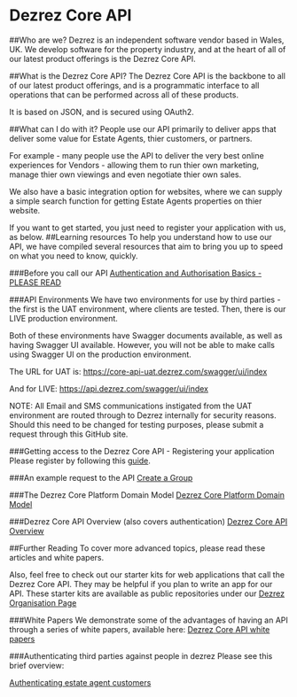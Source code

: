 # Dezrez Core API
##Who are we?
Dezrez is an independent software vendor based in Wales, UK.  We develop software for the property industry, and at the heart of all of our latest product offerings is the Dezrez Core API.

##What is the Dezrez Core API?
The Dezrez Core API is the backbone to all of our latest product offerings, and is a programmatic interface to all operations that can be performed across all of these products.

It is based on JSON, and is secured using OAuth2.

##What can I do with it?
People use our API primarily to deliver apps that deliver some value for Estate Agents, thier customers, or partners.

For example - many people use the API to deliver the very best online experiences for Vendors - allowing them to run thier own marketing, manage thier own viewings and even negotiate thier own sales.

We also have a basic integration option for websites, where we can supply a simple search function for getting Estate Agents properties on thier website.

If you want to get started, you just need to register your application with us, as below.
##Learning resources
To help you understand how to use our API, we have compiled several resources that aim to bring you up to speed on what you need to know, quickly.

###Before you call our API
[Authentication and Authorisation Basics - PLEASE READ](https://github.com/dezrez/DezrezCoreAPI/blob/master/AuthorisationBasics.md)

###API Environments
We have two environments for use by third parties - the first is the UAT environment, where clients are tested.  Then, there is our LIVE production environment.

Both of these environments have Swagger documents available, as well as having Swagger UI available.
However, you will not be able to make calls using Swagger UI on the production environment.

The URL for UAT is:
https://core-api-uat.dezrez.com/swagger/ui/index

And for LIVE:
https://api.dezrez.com/swagger/ui/index

NOTE: All Email and SMS communications instigated from the UAT environment are routed through to Dezrez internally for security reasons. Should this need to be changed for testing purposes, please submit a request through this GitHub site.

###Getting access to the Dezrez Core API - Registering your application
Please register by following this [guide](https://github.com/dezrez/DezrezCoreAPI/blob/master/HowToRegister.md#how-to-register-to-use-the-dezrez-core-api "Registering your application").

###An example request to the API
[Create a Group](https://github.com/dezrez/DezrezCoreAPI/blob/master/ExampleRequest.md)  

###The Dezrez Core Platform Domain Model
[Dezrez Core Platform Domain Model](https://dezrezservices-my.sharepoint.com/personal/matthew_dendle_dezrez_com/_layouts/15/guestaccess.aspx?guestaccesstoken=wG26X6xJQpVALwVHGuzxMIvEDcpVUB%2fnOenxMxBrCxY%3d&docid=03c2d6f52b51747f4b7bd2562de2f2cec)

###Dezrez Core API Overview (also covers authentication)
[Dezrez Core API Overview](https://dezrezservices-my.sharepoint.com/personal/matthew_dendle_dezrez_com/_layouts/15/guestaccess.aspx?guestaccesstoken=lwhdlgb3j7Y91GmaXpXjrX6cSn5iLZfzrPPtrReNinA%3d&docid=06036c1316bb14d5a8b4c4e6012d1889f)

##Further Reading
To cover more advanced topics, please read these articles and white papers.

Also, feel free to check out our starter kits for web applications that call the Dezrez Core API.  They may be helpful if you plan to write an app for our API.  These starter kits are available as public repositories under our [Dezrez Organisation Page](https://github.com/dezrez)

###White Papers
We demonstrate some of the advantages of having an API through a series of white papers, available here:
[Dezrez Core API white papers](https://github.com/dezrez/DezrezCoreAPI/blob/master/WhitePapers.md)

###Authenticating third parties against people in dezrez
Please see this brief overview:

[Authenticating estate agent customers](https://github.com/dezrez/DezrezCoreAPI/blob/master/AuthenticatingThePublic.md)

